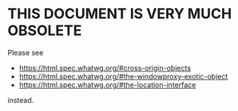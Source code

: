 # THIS DOCUMENT IS VERY MUCH OBSOLETE

Please see

* https://html.spec.whatwg.org/#cross-origin-objects
* https://html.spec.whatwg.org/#the-windowproxy-exotic-object
* https://html.spec.whatwg.org/#the-location-interface

instead.
